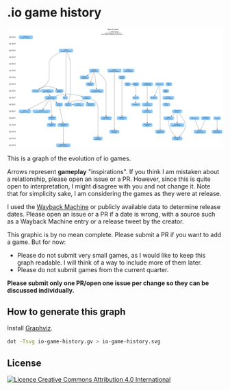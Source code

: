 # .io game history

![History of .io games graph](io-game-history.svg)

This is a graph of the evolution of io games.

Arrows represent **gameplay** "inspirations". If you think I am mistaken about a relationship, please open an issue or a PR. However, since this is quite open to interpretation, I might disagree with you and not change it.
Note that for simplicity sake, I am considering the games as they were at release.

I used the [Wayback Machine](https://web.archive.org/) or publicly available data to determine release dates. Please open an issue or a PR if a date is wrong, with a source such as a Wayback Machine entry or a release tweet by the creator.

This graphic is by no mean complete. Please submit a PR if you want to add a game.
But for now:

- Please do not submit very small games, as I would like to keep this graph readable. I will think of a way to include more of them later.
- Please do not submit games from the current quarter.

**Please submit only one PR/open one issue per change so they can be discussed individually.**

## How to generate this graph

Install [Graphviz](https://www.graphviz.org/).

```sh
dot -Tsvg io-game-history.gv > io-game-history.svg
```

## License

[![Licence Creative Commons Attribution 4.0 International](https://i.creativecommons.org/l/by/4.0/88x31.png)](http://creativecommons.org/licenses/by/4.0/)
